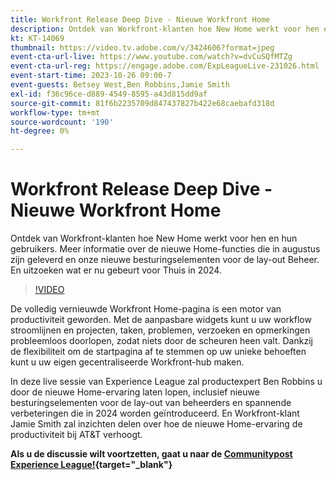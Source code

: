 ```yaml
---
title: Workfront Release Deep Dive - Nieuwe Workfront Home
description: Ontdek van Workfront-klanten hoe New Home werkt voor hen en hun gebruikers.
kt: KT-14069
thumbnail: https://video.tv.adobe.com/v/3424606?format=jpeg
event-cta-url-live: https://www.youtube.com/watch?v=dvCuSQfMTZg
event-cta-url-reg: https://engage.adobe.com/ExpLeagueLive-231026.html
event-start-time: 2023-10-26 09:00-7
event-guests: Betsey West,Ben Robbins,Jamie Smith
exl-id: f36c96ce-d889-4549-8595-a43d815dd9af
source-git-commit: 81f6b2235709d847437827b422e68caebafd318d
workflow-type: tm+mt
source-wordcount: '190'
ht-degree: 0%

---
```


# Workfront Release Deep Dive - Nieuwe Workfront Home

Ontdek van Workfront-klanten hoe New Home werkt voor hen en hun gebruikers. Meer informatie over de nieuwe Home-functies die in augustus zijn geleverd en onze nieuwe besturingselementen voor de lay-out Beheer. En uitzoeken wat er nu gebeurt voor Thuis in 2024.

>[!VIDEO](https://video.tv.adobe.com/v/3424606/?learn=on)

De volledig vernieuwde Workfront Home-pagina is een motor van productiviteit geworden. Met de aanpasbare widgets kunt u uw workflow stroomlijnen en projecten, taken, problemen, verzoeken en opmerkingen probleemloos doorlopen, zodat niets door de scheuren heen valt. Dankzij de flexibiliteit om de startpagina af te stemmen op uw unieke behoeften kunt u uw eigen gecentraliseerde Workfront-hub maken.

In deze live sessie van Experience League zal productexpert Ben Robbins u door de nieuwe Home-ervaring laten lopen, inclusief nieuwe besturingselementen voor de lay-out van beheerders en spannende verbeteringen die in 2024 worden geïntroduceerd. En Workfront-klant Jamie Smith zal inzichten delen over hoe de nieuwe Home-ervaring de productiviteit bij AT&amp;T verhoogt.

**Als u de discussie wilt voortzetten, gaat u naar de [Communitypost Experience League!](https://experienceleaguecommunities.adobe.com/t5/workfront-discussions/10-26-webinar-q-amp-a-thread-workfront-release-deep-dive-new/td-p/627470){target="_blank"}**
